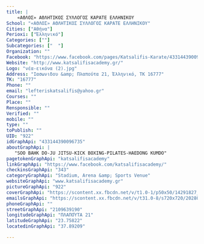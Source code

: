 ```yaml
---
title: |
    «ΑΘΛΟΣ» ΑΘΛΗΤΙΚΟΣ ΣΥΛΛΟΓΟΣ ΚΑΡΑΤΕ ΕΛΛΗΝΙΚΟΥ
School: "«ΑΘΛΟΣ» ΑΘΛΗΤΙΚΟΣ ΣΥΛΛΟΓΟΣ ΚΑΡΑΤΕ ΕΛΛΗΝΙΚΟΥ"
Cities: ["Αθήνα"]
Perioxi: ["Έλληνικό"]
Categories: [""]
Subcategories: ["  "]
Organization: ""
Facebook: "https://www.facebook.com/pages/Katsalifis-Karate/433144390096735?fref=ts"
Website: "http://www.katsalifisacademy.gr/"
Logo: "νέα-εικόνα (2).jpg"
Address: "Ιασωνιδου &amp; Πλαπούτα 21, Έλληνικό, ΤΚ 16777"
TK: "16777"
Phone: ""
email: "lefteriskatsalifis@yahoo.gr"
Courses: ""
Place: ""
Rensponsible: ""
Verified: ""
mobile: ""
type: ""
toPublish: ""
UID: "922"
idGraphApi: "433144390096735"
aboutGraphApi: | 
   "SOO BAHK DO-JU JITSU-KICK BOXING-PILATES-HAEDONG KUMDO"
pagetokenGraphApi: "katsalifisacademy"
linkGraphApi: "https://www.facebook.com/katsalifisacademy/"
checkinsGraphApi: "343"
categoryGraphApi: "Stadium, Arena &amp; Sports Venue"
websiteGraphApi: "www.katsalifisacademy.gr"
pictureGraphApi: "922"
coverGraphApi: "https://scontent.xx.fbcdn.net/v/t1.0-1/p50x50/14291827_1083726668371834_8163743713996563520_n.jpg?oh=38dd9689da24b634a48b7dd22a38ca2b&amp;oe=5B499888"
emailsGraphApi: "https://scontent.xx.fbcdn.net/v/t31.0-8/s720x720/20280370_1395479177196580_7638613352066236560_o.jpg?oh=4b20f5474ec563b004471251cf0a41fa&amp;oe=5B087BCA"
phoneGraphApi: ""
streetGraphApi: "2109639190"
longitudeGraphApi: "ΠΛΑΠΟΎΤΑ 21"
latitudeGraphApi: "23.75822"
locatedinGraphApi: "37.89209"

---
```




